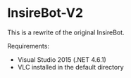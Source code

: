 # InsireBot-V2
This is a rewrite of the original InsireBot. 

Requirements:
 - Visual Studio 2015 (.NET 4.6.1)
 - VLC installed in the default directory
